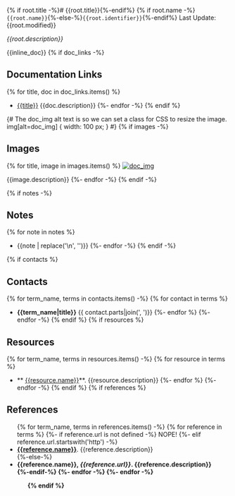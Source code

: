 {% if root.title -%}# {{root.title}}{%-endif%}
{% if root.name -%}`{{root.name}}`{%-else-%}`{{root.identifier}}`{%-endif%} Last Update: {{root.modified}}

_{{root.description}}_

{{inline_doc}}
{% if doc_links -%}
## Documentation Links
{% for title, doc in doc_links.items() %}
* [{{title}}]({{doc.url}}) {{doc.description}}
{%- endfor -%}
{% endif %}

 {# The doc_img alt text is so we can set a class for CSS to resize the image. img[alt=doc_img] { width: 100 px; } #}
{% if images -%}
## Images
{% for title, image in images.items() %}
[![doc_img]({{image.url}} "{{title}}")]({{image.url}})

{{image.description}}
{%- endfor -%}
{% endif -%}

{% if notes -%}
## Notes
{% for note in notes %}
* {{note | replace('\n', '')}}
{%- endfor -%}
{% endif -%}

{% if contacts %}
## Contacts
{% for term_name, terms in contacts.items() -%}
    {% for contact in terms %}
* **{{term_name|title}}** {{ contact.parts|join(', ')}}
{%- endfor %}
{%- endfor -%}
{% endif %}
{% if resources %}
## Resources
{% for term_name, terms in resources.items() -%}
    {% for resource in terms %}
* ** [{{resource.name}}]({{resource.url}})**. {{resource.description}}
{%- endfor %}
{%- endfor -%}
{% endif %}
{% if references %}
## References
<ul>{% for term_name, terms in references.items() -%}
{% for reference in terms %}
{%- if reference.url is not defined -%}
    NOPE!
{%- elif reference.url.startswith('http') -%}
    <li> <strong><a href="{{reference.url}}">{{reference.name}}</a></strong>. {{reference.description}}</li>
{%-else-%}
    <li> <strong>{{reference.name}}</string>, <em>{{reference.url}}</em>. {{reference.description}}</li>
{%-endif-%}
{%- endfor -%}
{%- endfor -%}<ul>
{% endif %}
